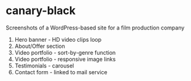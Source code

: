 # canary-black
Screenshots of a WordPress-based site for a film production company

1. Hero banner - HD video clips loop
2. About/Offer section
3. Video portfolio - sort-by-genre function
4. Video portfolio - responsive image links
5. Testimonials - carousel
6. Contact form - linked to mail service
